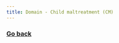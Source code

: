 ```yaml
---
title: Domain - Child maltreatment (CM)
---
```

### [Go back](https://shabeer-syed.github.io/ACEs/)

